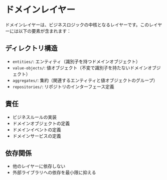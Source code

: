 # ドメインレイヤー

ドメインレイヤーは、ビジネスロジックの中核となるレイヤーです。このレイヤーには以下の要素が含まれます：

## ディレクトリ構造

- `entities/`: エンティティ（識別子を持つドメインオブジェクト）
- `value-objects/`: 値オブジェクト（不変で識別子を持たないドメインオブジェクト）
- `aggregates/`: 集約（関連するエンティティと値オブジェクトのグループ）
- `repositories/`: リポジトリのインターフェース定義

## 責任

- ビジネスルールの実装
- ドメインオブジェクトの定義
- ドメインイベントの定義
- ドメインサービスの定義

## 依存関係

- 他のレイヤーに依存しない
- 外部ライブラリへの依存を最小限に抑える 
